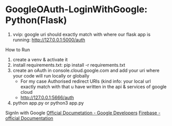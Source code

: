 # GoogleOAuth-LoginWithGoogle: Python(Flask)

1. vvip: google uri should exactly match with where our flask app is running: http://127.0.0.1:5000/auth

How to Run
1. create a venv & activate it
2. install requirements.txt: pip install -r requirements.txt
3. create an oAuth in console.cloud.google.com and add your uri where your code will run locally or globally
   - For my case Authorised redirect URIs (kind info: your local url exactly match with that u have written in the api & services of google cloud
   - http://127.0.0.1:5666/auth
4. python app.py or python3 app.py


  SignIn with Google
[Official Documetation - Google Developers](https://developers.google.com/identity/gsi/web/guides/overview)
[Firebase - official Documentation](https://firebase.google.com/docs/auth)
